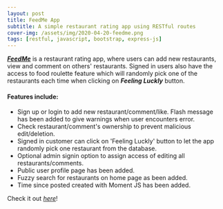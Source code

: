 ```yaml
---
layout: post
title: FeedMe App
subtitle: A simple restaurant rating app using RESTful routes
cover-img: /assets/img/2020-04-20-feedme.png
tags: [restful, javascript, bootstrap, express-js]
---
```


[_**FeedMe**_](https://aqueous-cove-61246.herokuapp.com/) is a restaurant rating app, where users can add new restaurants, view and comment on others' restaurants. Signed in users also have the access to food roulette feature which will randomly pick one of the restaurants each time when clicking on _**Feeling Luckly**_ button.



#### Features include:
- Sign up or login to add new restaurant/comment/like. Flash message has been added to give warnings when user encounters error.
- Check restaurant/comment's ownership to prevent malicious edit/deletion.
- Signed in customer can click on 'Feeling Luckly' button to let the app randomly pick one restaurant from the database.
- Optional admin signin option to assign access of editing all restaurants/comments.
- Public user profile page has been added.
- Fuzzy search for restaurants on home page as been added.
- Time since posted created with Moment JS has been added.



Check it out [_here_](https://aqueous-cove-61246.herokuapp.com/)!
